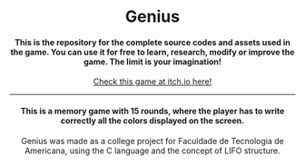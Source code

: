 # <h1 align="center"> Genius </h1>

<h4 align="center"> This is the repository for the complete source codes and assets used in the game. You can use it for free to learn, research, modify or improve the game. The limit is your imagination! </h4>

<p align="center"><a href="#" target="_blank">Check this game at itch.io here! </a></p>

<hr> 

<h4 align="center"> This is a memory game with 15 rounds, where the player has to write correctly all the colors displayed on the screen.  </h4>

<p align="center"> Genius was made as a college project for Faculdade de Tecnologia de Americana, using the C language and the concept of LIFO structure. </p>
